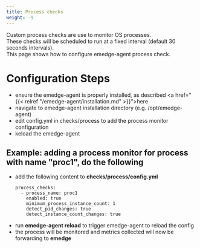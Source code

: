 ```yaml
---
title: Process checks
weight: -9
---
```

Custom process checks are use to monitor OS processes.
<br>
These checks will be scheduled to run at a fixed interval (default 30 seconds intervals).
<br>
This page shows how to configure emedge-agent process check.

# Configuration Steps
- ensure the emedge-agent is properly installed, as described <a href="{{< relref "/emedge-agent/installation.md" >}}">here</a>
- navigate to emedge-agent installation directory (e.g. /opt/emedge-agent)
- edit config.yml in checks/process to add the process monitor configuration
- keload the emedge-agent

## Example: adding a process monitor for process with name "proc1", do the following
  - add the following content to **checks/process/config.yml**
    ```
    process_checks:
      - process_name: proc1
        enabled: true
        minimum_process_instance_count: 1
        detect_pid_changes: true
        detect_instance_count_changes: true
    ```
  - run **emedge-agent reload** to trigger emedge-agent to reload the config
  - the process will be monitored and metrics collected will now be forwarding to **emedge**




